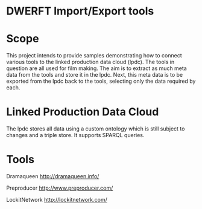 # DWERFT Import/Export tools

# Scope

This project intends to provide samples demonstrating how to connect various tools to the linked production data cloud (lpdc). The tools in question are all used for film making. The aim is to extract as much meta data from the tools and store it in the lpdc. Next, this meta data is to be exported from the lpdc back to the tools, selecting only the data required by each.

# Linked Production Data Cloud

The lpdc stores all data using a custom ontology which is still subject to changes and a triple store. It supports SPARQL queries.

# Tools

Dramaqueen
http://dramaqueen.info/

Preproducer
http://www.preproducer.com/

LockitNetwork
http://lockitnetwork.com/
